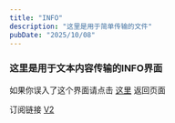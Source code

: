 ```yaml
---
title: "INFO"
description: "这里是用于简单传输的文件"
pubDate: "2025/10/08"
---
```


### 这里是用于文本内容传输的INFO界面

</a> 如果你误入了这个界面请点击 <a href="https://tncrr.us.kg/">这里</a>
返回页面

</a> 订阅链接 <a href="https://xxx.tncrr.us.kg/01999a62-a971-758c-84eb-66f7f2e79523/sub"> V2</a>